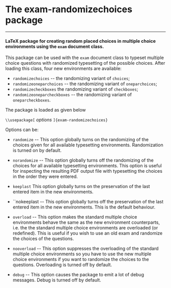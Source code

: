 # The exam-randomizechoices package #
- - - -

#### LaTeX package for creating random placed choices in multiple choice environments using the ``exam`` document class. ####

This package can be used with the ``exam`` document class to typeset multiple choice questions with
randomized typesetting of the possible choices. After loading this class, four new environments
are available:

* ``randomizechoices`` -- the randomizing variant of ``choices``;
* ``randomizeoneparchoices`` -- the randomizing variant of ``oneparchoices``;
* ``randomizecheckboxes`` the randomizing variant of ``checkboxes``;
* ``randomizeoneparcheckboxes`` -- the randomizing variant of ``oneparcheckboxes``.

The package is loaded as given below

``\\usepackage[`` *options* ``]{exam-randomizechoices}``
    
Options can be:

* ``randomize`` -- This option globally turns on the randomizing of the choices given for all available typesetting environments. Randomization is turned on by default.


* ``norandomize`` -- This option globally turns off the randomizing of the choices for all available typesetting environments. This option is useful for inspecting the resulting PDF output file with typesetting the choices in the order they were entered.

* ``keeplast`` This option globally turns on the preservation of the last entered item in the new environments.

* ``nokeeplast -- This option globally turns off the preservation of the last entered item in the new environments. This is the default behaviour.

* ``overload`` -- This option makes the standard multiple choice environments behave the same as the new environment counterparts, i.e. the the standard multiple choice environments are overloaded (or redefined). This is useful if you wish to use an old exam and randomize the choices of the questions.

* ``nooverload`` -- This option suppresses the overloading of the standard multiple choice environments so you have to use the new multiple choice environments if you want to randomize the choices to the questions. Overloading is turned off by default.

* ``debug`` -- This option causes the package to emit a lot of debug messages. Debug is turned off by default.
